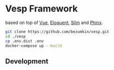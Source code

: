 # Vesp Framework 

based on top of [Vue], [Eloquent], [Slim] and [Phinx]. 

```sh
git clone https://github.com/bezumkin/vesp.git
cd ./vesp
cp .env.dist .env
docker-compose up --build
```

## Development


[Vue]:https://vuejs.org
[Eloquent]:https://laravel.com/docs/10.x/eloquent
[Slim]:https://www.slimframework.com/
[Phinx]:https://book.cakephp.org/phinx/0/en/index.html

